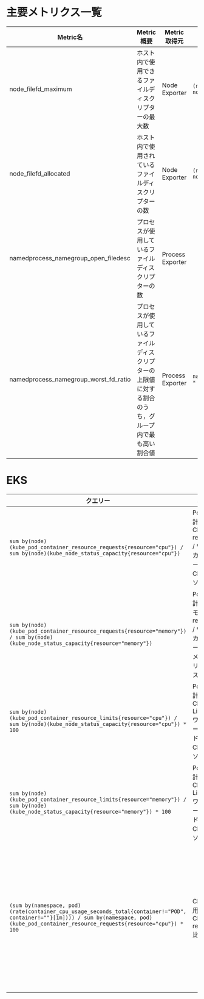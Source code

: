 # 主要メトリクス一覧
| Metric名 | Metric概要 | Metric取得元 | Query例 | 備考 |
|  --- | --- | --- | --- | --- |
| node_filefd_maximum | ホスト内で使用できるファイルディスクリプターの最大数 | Node Exporter | `(node_filefd_allocated / node_filefd_maximum) * 100` |  |
| node_filefd_allocated | ホスト内で使用されているファイルディスクリプターの数 | Node Exporter | `(node_filefd_allocated / node_filefd_maximum) * 100` | |
| namedprocess_namegroup_open_filedesc | プロセスが使用しているファイルディスクリプターの数 | Process Exporter | | `/proc/<pid>/fd`で参照できるファイルディスクリプターの数を取得して使用 |
| namedprocess_namegroup_worst_fd_ratio | プロセスが使用しているファイルディスクリプターの上限値に対する割合のうち，グループ内で最も高い割合値 | Process Exporter | `namedprocess_namegroup_worst_fd_ratio * 100` | `/proc/<pid>/limits`で取得したMax open filesのSoft Limit値に対するopen_filedescの比率を使用 |

# EKS
| クエリー | 概要 | 備考 |
|---|---|---|
|`sum by(node)(kube_pod_container_resource_requests{resource="cpu"}) / sum by(node)(kube_node_status_capacity{resource="cpu"})`| Pod合計のCPU request / ワーカーノード総CPUリソース | Podのスケジューリング関連で確認すべき |
|`sum by(node)(kube_pod_container_resource_requests{resource="memory"}) / sum by(node)(kube_node_status_capacity{resource="memory"})`| Pod合計のメモリ request / ワーカーノード総メモリリソース | Podのスケジューリング関連で確認すべき |
|`sum by(node)(kube_pod_container_resource_limits{resource="cpu"}) / sum by(node)(kube_node_status_capacity{resource="cpu"}) * 100`| Pod合計のCPU Limit / ワーカーノード総CPUリソース | ワーカーノードのリソース不足でPodが正常に処理できない可能性があるため、確認すべき |
|`sum by(node)(kube_pod_container_resource_limits{resource="memory"}) / sum by(node)(kube_node_status_capacity{resource="memory"}) * 100`| Pod合計のCPU Limit / ワーカーノード総CPUリソース | ワーカーノードのリソース不足でPodがEvictionされたりする可能性があるため、確認すべき |
|`(sum by(namespace, pod) (rate(container_cpu_usage_seconds_total{container!="POD", container!=""}[1m]))) / sum by(namespace, pod) (kube_pod_container_resource_requests{resource="cpu"}) * 100` | CPU使用率 / CPU request比 | `container!="POD"`はKubernetesにおける「pause」コンテナを指していて、実際のアプリケーションコンテナとは別に、ネットワーク名前空間を保持するための「pause」コンテナが含まれている。`container=""`は実際のアプリケーションコンテナではなく、集計値やシステムレベルのメトリクスである場合がある|
